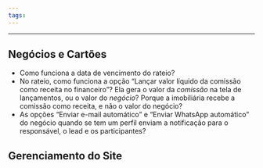 ```yaml
---
tags:
---
```

---
## Negócios e Cartões

- Como funciona a data de vencimento do rateio?
- No rateio, como funciona a opção “Lançar valor líquido da comissão como receita no financeiro”? Ela gera o valor da _comissão_ na tela de lançamentos, ou o valor do _negócio_? Porque a imobiliária recebe a comissão como receita, e não o valor do negócio?
- As opções “Enviar e-mail automático” e “Enviar WhatsApp automático” do negócio quando se tem um perfil enviam a notificação para o responsável, o lead e os participantes?

## Gerenciamento do Site

